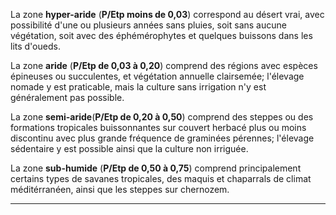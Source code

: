 La zone **hyper-aride** (**P/Etp moins de 0,03**) correspond au désert vrai, avec possibilité d'une ou plusieurs années sans pluies, soit sans aucune végétation, soit avec des éphémérophytes et quelques buissons dans les lits d'oueds. </br>

La zone **aride** (**P/Etp de 0,03 à 0,20**) comprend des régions avec espèces épineuses ou succulentes, et végétation annuelle clairsemée; l'élevage nomade y est praticable, mais la culture sans irrigation n'y est généralement pas possible. </br>

La zone **semi-aride**(**P/Etp de 0,20 à 0,50**) comprend des steppes ou des formations tropicales buissonnantes sur couvert herbacé plus ou moins discontinu avec plus grande fréquence de graminées pérennes; l'élevage sédentaire y est possible ainsi que la culture non irriguée. </br>

La zone **sub-humide** (**P/Etp de 0,50 à 0,75**) comprend principalement certains types de savanes tropicales, des maquis et chaparrals de climat méditérranéen, ainsi que les steppes sur chernozem. </br>


---

